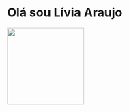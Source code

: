 # Olá sou Lívia Araujo

<div>
  <img height="180em" src="https://github-readme-stats.vercel.app/api?username=liviatec&show_icons=true&theme=radical"/>
   <img height="180em" src"https://github-readme-stats.vercel.app/api/top-langs/?username=liviatec&hide_progress=true)](https://github.com/anuraghazra/github-readme-stats">
</div>
